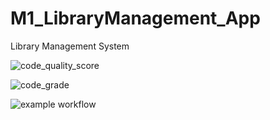 # M1_LibraryManagement_App
Library Management System

![code_quality_score](https://api.codiga.io/project/31576/score/svg)

![code_grade](https://api.codiga.io/project/31576/status/svg)

![example workflow](https://github.com/.github/workflows/Build-linux.yml)















